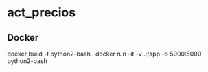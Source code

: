 # act_precios

## Docker ##
docker build -t python2-bash .
docker run -it -v .:/app -p 5000:5000 python2-bash 



